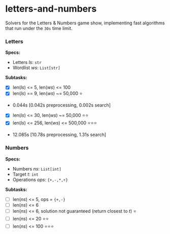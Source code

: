 # letters-and-numbers
Solvers for the Letters & Numbers game show, implementing fast algorithms that run under the `30s` time limit.

### Letters 
**Specs:**
* Letters _ls_: `str`
* Wordlist _ws_: `List[str]`

**Subtasks:**
* [x] len(_ls_) <= 5, len(_ws_) <= 100
* [x] len(_ls_) == 9, len(_ws_) ~= 50,000 ⭐
- 0.044s [0.042s preprocessing, 0.002s search]
* [x] len(_ls_) <= 30, len(_ws_) ~= 50,000 ⭐⭐
* [x] len(_ls_) <= 256, len(_ws_) <= 500,000 ⭐⭐⭐
- 12.085s [10.78s preprocessing, 1.31s search]

### Numbers
**Specs:**
* Numbers _ns_: `List[int]`
* Target _t_: `int`
* Operations _ops_: `{+,-,*,÷}`

**Subtasks:**
* [ ] len(_ns_) <= 5, ops = `{+,-}`
* [ ] len(_ns_) <= 6
* [ ] len(_ns_) <= 6, solution not guaranteed (return closest to _t_) ⭐
* [ ] len(_ns_) <= 20 ⭐⭐
* [ ] len(_ns_) <= 100 ⭐⭐⭐
